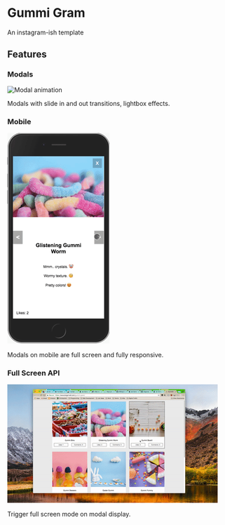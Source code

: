# Gummi Gram
An instagram-ish template

## Features

### Modals
![Modal animation](./readme/modal.gif)

Modals with slide in and out transitions, lightbox effects.

### Mobile
![Mobile animation](./readme/mobile.gif)

Modals on mobile are full screen and fully responsive.

### Full Screen API
![Full Screen animation](./readme/full-screen.gif)

Trigger full screen mode on modal display.
